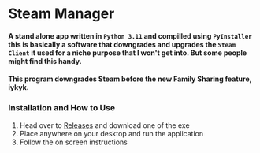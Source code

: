 # Steam Manager

#### A stand alone app written in `Python 3.11` and compilled using `PyInstaller` this is basically a software that downgrades and upgrades the `Steam Client` it used for a niche purpose that I won't get into. But some people might find this handy. 

#### This program downgrades Steam before the new Family Sharing feature, iykyk.

### Installation and How to Use

1. Head over to [Releases](https://github.com/Adim2P/Steam-Manager/releases) and download one of the exe
2. Place anywhere on your desktop and run the application
3. Follow the on screen instructions




